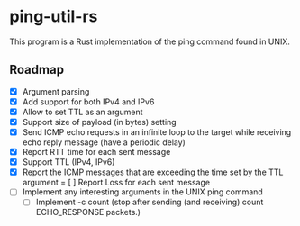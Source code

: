 # ping-util-rs

This program is a Rust implementation of the ping command found in UNIX.

## Roadmap

- [x] Argument parsing
- [x] Add support for both IPv4 and IPv6
- [x] Allow to set TTL as an argument
- [x] Support size of payload (in bytes) setting 
- [x] Send ICMP echo requests in an infinite loop to the target while receiving echo reply message (have a periodic delay)
- [x] Report RTT time for each sent message
- [x] Support TTL (IPv4, IPv6)
- [x] Report the ICMP messages that are exceeding the time set by the TTL argument
= [ ] Report Loss for each sent message
- [ ] Implement any interesting arguments in the UNIX ping command
    - [ ] Implement -c count (stop after sending (and receiving) count ECHO_RESPONSE packets.)
